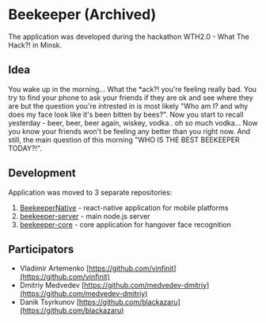 # Beekeeper (Archived)

The application was developed during the hackathon WTH2.0 - What The Hack?! in Minsk.

## Idea
You wake up in the morning... What the \*ack?! you're feeling really bad. You try to find your phone to ask your friends if they are ok and see where they are but the question you're intrested in is most likely "Who am I? and why does my face look like it's been bitten by bees?". Now you start to recall yesterday - beer, beer, beer again, wiskey, vodka.. oh so much vodka... Now you know your friends won't be feeling any better than you right now. And still, the main question of this morning "WHO IS THE BEST BEEKEEPER TODAY?!".

## Development
Application was moved to 3 separate repositories:
1. [BeekeeperNative](https://github.com/vinfinit/BeekeeperNative) - react-native application for mobile platforms
2. [beekeeper-server](https://github.com/vinfinit/beekeeper-server) - main node.js server
3. [beekeeper-core](https://github.com/vinfinit/beekeeper-core) - core application for hangover face recognition

## Participators
* Vladimir Artemenko [https://github.com/vinfinit](https://github.com/vinfinit)
* Dmitriy Medvedev [https://github.com/medvedev-dmitriy](https://github.com/medvedev-dmitriy)
* Danik Tsyrkunov [https://github.com/blackazaru](https://github.com/blackazaru)
